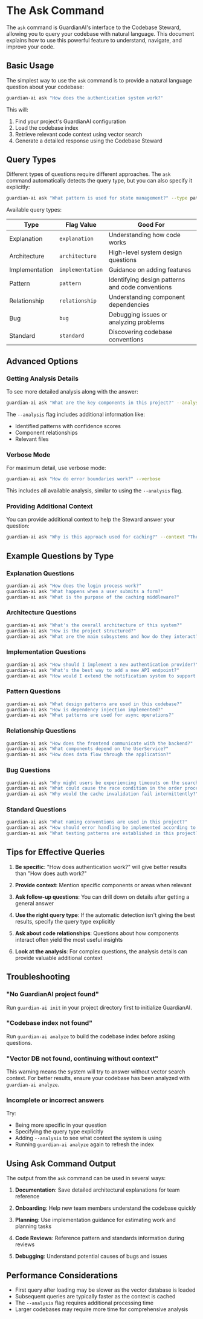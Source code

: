 # The Ask Command

The `ask` command is GuardianAI's interface to the Codebase Steward, allowing you to query your codebase with natural language. This document explains how to use this powerful feature to understand, navigate, and improve your code.

## Basic Usage

The simplest way to use the `ask` command is to provide a natural language question about your codebase:

```bash
guardian-ai ask "How does the authentication system work?"
```

This will:
1. Find your project's GuardianAI configuration
2. Load the codebase index
3. Retrieve relevant code context using vector search
4. Generate a detailed response using the Codebase Steward

## Query Types

Different types of questions require different approaches. The `ask` command automatically detects the query type, but you can also specify it explicitly:

```bash
guardian-ai ask "What pattern is used for state management?" --type pattern
```

Available query types:

| Type           | Flag Value       | Good For                                         |
|----------------|------------------|--------------------------------------------------|
| Explanation    | `explanation`    | Understanding how code works                     |
| Architecture   | `architecture`   | High-level system design questions               |
| Implementation | `implementation` | Guidance on adding features                      |
| Pattern        | `pattern`        | Identifying design patterns and code conventions |
| Relationship   | `relationship`   | Understanding component dependencies             |
| Bug            | `bug`            | Debugging issues or analyzing problems           |
| Standard       | `standard`       | Discovering codebase conventions                 |

## Advanced Options

### Getting Analysis Details

To see more detailed analysis along with the answer:

```bash
guardian-ai ask "What are the key components in this project?" --analysis
```

The `--analysis` flag includes additional information like:
- Identified patterns with confidence scores
- Component relationships
- Relevant files

### Verbose Mode

For maximum detail, use verbose mode:

```bash
guardian-ai ask "How do error boundaries work?" --verbose
```

This includes all available analysis, similar to using the `--analysis` flag.

### Providing Additional Context

You can provide additional context to help the Steward answer your question:

```bash
guardian-ai ask "Why is this approach used for caching?" --context "The system needs to support offline mode"
```

## Example Questions by Type

### Explanation Questions

```bash
guardian-ai ask "How does the login process work?"
guardian-ai ask "What happens when a user submits a form?"
guardian-ai ask "What is the purpose of the caching middleware?"
```

### Architecture Questions

```bash
guardian-ai ask "What's the overall architecture of this system?"
guardian-ai ask "How is the project structured?"
guardian-ai ask "What are the main subsystems and how do they interact?"
```

### Implementation Questions

```bash
guardian-ai ask "How should I implement a new authentication provider?"
guardian-ai ask "What's the best way to add a new API endpoint?"
guardian-ai ask "How would I extend the notification system to support SMS?"
```

### Pattern Questions

```bash
guardian-ai ask "What design patterns are used in this codebase?"
guardian-ai ask "How is dependency injection implemented?"
guardian-ai ask "What patterns are used for async operations?"
```

### Relationship Questions

```bash
guardian-ai ask "How does the frontend communicate with the backend?"
guardian-ai ask "What components depend on the UserService?"
guardian-ai ask "How does data flow through the application?"
```

### Bug Questions

```bash
guardian-ai ask "Why might users be experiencing timeouts on the search page?"
guardian-ai ask "What could cause the race condition in the order processing?"
guardian-ai ask "Why would the cache invalidation fail intermittently?"
```

### Standard Questions

```bash
guardian-ai ask "What naming conventions are used in this project?"
guardian-ai ask "How should error handling be implemented according to the codebase standards?"
guardian-ai ask "What testing patterns are established in this project?"
```

## Tips for Effective Queries

1. **Be specific**: "How does authentication work?" will give better results than "How does auth work?"

2. **Provide context**: Mention specific components or areas when relevant

3. **Ask follow-up questions**: You can drill down on details after getting a general answer

4. **Use the right query type**: If the automatic detection isn't giving the best results, specify the query type explicitly

5. **Ask about code relationships**: Questions about how components interact often yield the most useful insights

6. **Look at the analysis**: For complex questions, the analysis details can provide valuable additional context

## Troubleshooting

### "No GuardianAI project found"

Run `guardian-ai init` in your project directory first to initialize GuardianAI.

### "Codebase index not found"

Run `guardian-ai analyze` to build the codebase index before asking questions.

### "Vector DB not found, continuing without context"

This warning means the system will try to answer without vector search context. For better results, ensure your codebase has been analyzed with `guardian-ai analyze`.

### Incomplete or incorrect answers

Try:
- Being more specific in your question
- Specifying the query type explicitly
- Adding `--analysis` to see what context the system is using
- Running `guardian-ai analyze` again to refresh the index

## Using Ask Command Output

The output from the `ask` command can be used in several ways:

1. **Documentation**: Save detailed architectural explanations for team reference

2. **Onboarding**: Help new team members understand the codebase quickly

3. **Planning**: Use implementation guidance for estimating work and planning tasks

4. **Code Reviews**: Reference pattern and standards information during reviews

5. **Debugging**: Understand potential causes of bugs and issues

## Performance Considerations

- First query after loading may be slower as the vector database is loaded
- Subsequent queries are typically faster as the context is cached
- The `--analysis` flag requires additional processing time
- Larger codebases may require more time for comprehensive analysis